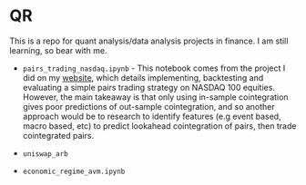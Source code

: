 # QR

This is a repo for quant analysis/data analysis projects in finance. I am still learning, so bear with me.

* `pairs_trading_nasdaq.ipynb` - This notebook comes from the project I did on my [website](https://ryan-chew.com/quant_pairs_trade.html), which details implementing, backtesting and evaluating a simple pairs trading strategy on NASDAQ 100 equities. However, the main takeaway is that only using in-sample cointegration gives poor predictions of out-sample cointegration, and so another approach would be to research to identify features (e.g event based, macro based, etc) to predict lookahead cointegration of pairs, then trade cointegrated pairs. 

* `uniswap_arb` 

* `economic_regime_avm.ipynb` 